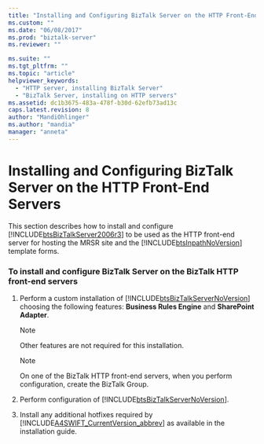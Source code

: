 ```yaml
---
title: "Installing and Configuring BizTalk Server on the HTTP Front-End Servers | Microsoft Docs"
ms.custom: ""
ms.date: "06/08/2017"
ms.prod: "biztalk-server"
ms.reviewer: ""

ms.suite: ""
ms.tgt_pltfrm: ""
ms.topic: "article"
helpviewer_keywords: 
  - "HTTP server, installing BizTalk Server"
  - "BizTalk Server, installing on HTTP servers"
ms.assetid: dc1b3675-483a-478f-b30d-62efb73ad13c
caps.latest.revision: 8
author: "MandiOhlinger"
ms.author: "mandia"
manager: "anneta"
---
```

# Installing and Configuring BizTalk Server on the HTTP Front-End Servers
This section describes how to install and configure [!INCLUDE[btsBizTalkServer2006r3](../../includes/btsbiztalkserver2006r3-md.md)] to be used as the HTTP front-end server for hosting the MRSR site and the [!INCLUDE[btsInpathNoVersion](../../includes/btsinpathnoversion-md.md)] template forms.  
  
### To install and configure BizTalk Server on the BizTalk HTTP front-end servers  
  
1.  Perform a custom installation of [!INCLUDE[btsBizTalkServerNoVersion](../../includes/btsbiztalkservernoversion-md.md)] choosing the following features: **Business Rules Engine** and **SharePoint Adapter**.  
  
    > [!NOTE]
    >  Other features are not required for this installation.  
  
    > [!NOTE]
    >  On one of the BizTalk HTTP front-end servers, when you perform configuration, create the BizTalk Group.  
  
2.  Perform configuration of [!INCLUDE[btsBizTalkServerNoVersion](../../includes/btsbiztalkservernoversion-md.md)].  
  
3.  Install any additional hotfixes required by [!INCLUDE[A4SWIFT_CurrentVersion_abbrev](../../includes/a4swift-currentversion-abbrev-md.md)] as available in the installation guide.